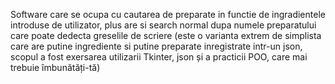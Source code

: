Software care se ocupa cu cautarea de preparate in functie de ingradientele introduse de utilizator, plus are si search normal dupa numele preparatului care poate dedecta greselile de scriere (este o varianta extrem de simplista care are putine ingrediente si putine preparate inregistrate intr-un json, scopul a fost exersarea utilizarii Tkinter, json și a practicii POO, care mai trebuie îmbunătăți-tă)
